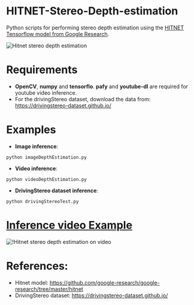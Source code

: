 # HITNET-Stereo-Depth-estimation
Python scripts for performing stereo depth estimation using the [HITNET Tensorflow model from Google Research](https://github.com/google-research/google-research/tree/master/hitnet).

![Hitnet stereo depth estimation](https://github.com/ibaiGorordo/HITNET-Stereo-Depth-estimation/blob/main/doc/img/out.jpg)

# Requirements

 * **OpenCV**, **numpy** and **tensorflo**. **pafy** and **youtube-dl** are required for youtube video inference. 
 * For the drivingStereo dataset, download the data from: https://drivingstereo-dataset.github.io/

# Examples

 * **Image inference**:
 
 ```
 python imageDepthEstimation.py 
 ```
 
  * **Video inference**:
 
 ```
 python videoDepthEstimation.py
 ```
 
 * **DrivingStereo dataset inference**:
 
 ```
 python drivingStereoTest.py
 ```
 
  # [Inference video Example](https://youtu.be/ge2iN8Ga4Dg) 
 ![!Hitnet stereo depth estimation on video](https://github.com/ibaiGorordo/HITNET-Stereo-Depth-estimation/blob/main/doc/img/hitnetDepthEstimation.gif)

# References:
* Hitnet model: https://github.com/google-research/google-research/tree/master/hitnet
* DrivingStereo dataset: https://drivingstereo-dataset.github.io/
